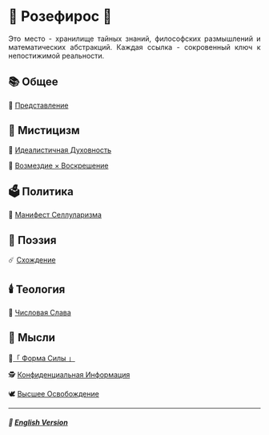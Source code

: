 # 🌹 Розефирос 🌹
<p align="justify">Это место - хранилище тайных знаний, философских размышлений и математических абстракций. Каждая ссылка - сокровенный ключ к непостижимой реальности.</p>

## 📚 Общее
🥀 [Представление](introduction-2.md)
## 🔮 Мистицизм
🔮 [Идеалистичная Духовность](mirage-2.md)

🧙 [Возмездие × Воскрешение](coronzon-2.md)
## 🗳️ Политика
🦠 [Манифест Селлуларизма](cellularism-2.md)
## 📝 Поэзия
☄️ [Схождение](convergence-2.md)
## 🕯️ Теология
🧮 [Числовая Слава](numericalglory-2.md)
## 💭 Мысли
👊[「 Форма Силы 」](shape_of_force-2.md)

🕵️ [Конфиденциальная Информация](confidential-2.md)

🕊️ [Высшее Освобождение](liberation-2.md)

***

##### 🗽 [English Version](index.md)
